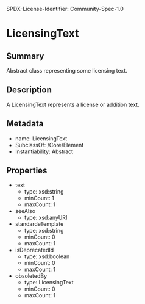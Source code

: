 SPDX-License-Identifier: Community-Spec-1.0

# LicensingText

## Summary

Abstract class representing some licensing text.

## Description

A LicensingText represents a license or addition text.

## Metadata

- name: LicensingText
- SubclassOf: /Core/Element
- Instantiability: Abstract

## Properties

- text
  - type: xsd:string
  - minCount: 1
  - maxCount: 1
- seeAlso
  - type: xsd:anyURI
- standardeTemplate
  - type: xsd:string
  - minCount: 0
  - maxCount: 1
- isDeprecatedId
  - type: xsd:boolean
  - minCount: 0
  - maxCount: 1
- obsoletedBy
  - type: LicensingText
  - minCount: 0
  - maxCount: 1

